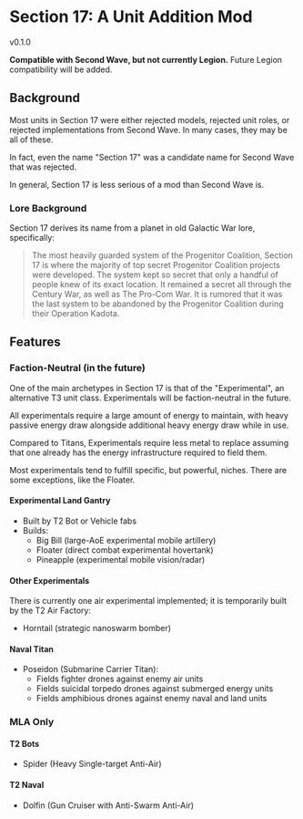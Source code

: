 # Section 17: A Unit Addition Mod
v0.1.0

**Compatible with Second Wave, but not currently Legion.** Future Legion compatibility will be added.

## Background

Most units in Section 17 were either rejected models, rejected unit roles, or rejected implementations from Second Wave. In many cases, they may be all of these.

In fact, even the name "Section 17" was a candidate name for Second Wave that was rejected.

In general, Section 17 is less serious of a mod than Second Wave is.

### Lore Background

Section 17 derives its name from a planet in old Galactic War lore, specifically:

> The most heavily guarded system of the Progenitor Coalition, Section 17 is where the majority of top secret Progenitor Coalition projects were developed. The system kept so secret that only a handful of people knew of its exact location. It remained a secret all through the Century War, as well as The Pro-Com War. It is rumored that it was the last system to be abandoned by the Progenitor Coalition during their Operation Kadota.

## Features

### Faction-Neutral (in the future)

One of the main archetypes in Section 17 is that of the "Experimental", an alternative T3 unit class. Experimentals will be faction-neutral in the future.

All experimentals require a large amount of energy to maintain, with heavy passive energy draw alongside additional heavy energy draw while in use.

Compared to Titans, Experimentals require less metal to replace assuming that one already has the energy infrastructure required to field them.

Most experimentals tend to fulfill specific, but powerful, niches. There are some exceptions, like the Floater.

#### Experimental Land Gantry

- Built by T2 Bot or Vehicle fabs
- Builds:
  - Big Bill (large-AoE experimental mobile artillery)
  - Floater (direct combat experimental hovertank)
  - Pineapple (experimental mobile vision/radar)

#### Other Experimentals

There is currently one air experimental implemented; it is temporarily built by the T2 Air Factory:

- Horntail (strategic nanoswarm bomber)

#### Naval Titan
- Poseidon (Submarine Carrier Titan):
  - Fields fighter drones against enemy air units
  - Fields suicidal torpedo drones against submerged energy units
  - Fields amphibious drones against enemy naval and land units

### MLA Only

#### T2 Bots
- Spider (Heavy Single-target Anti-Air)

#### T2 Naval
- Dolfin (Gun Cruiser with Anti-Swarm Anti-Air)
  
